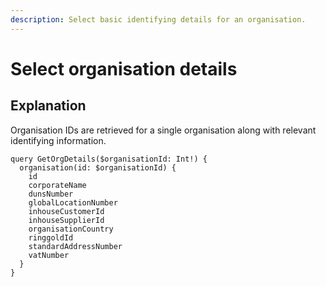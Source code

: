```yaml
---
description: Select basic identifying details for an organisation.
---
```


# Select organisation details

## Explanation

Organisation IDs are retrieved for a single organisation along with relevant identifying information.

```
query GetOrgDetails($organisationId: Int!) {
  organisation(id: $organisationId) {
    id
    corporateName
    dunsNumber
    globalLocationNumber
    inhouseCustomerId
    inhouseSupplierId
    organisationCountry
    ringgoldId
    standardAddressNumber
    vatNumber
  }
}

```
